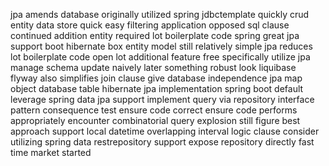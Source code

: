 jpa amends database originally utilized spring jdbctemplate quickly crud entity data store quick easy filtering application opposed sql clause continued addition entity required lot boilerplate code spring great jpa support boot hibernate box entity model still relatively simple jpa reduces lot boilerplate code open lot additional feature free specifically utilize jpa manage schema update naively later something robust look liquibase flyway also simplifies join clause give database independence jpa map object database table hibernate jpa implementation spring boot default leverage spring data jpa support implement query via repository interface pattern consequence test ensure code correct ensure code performs appropriately encounter combinatorial query explosion still figure best approach support local datetime overlapping interval logic clause consider utilizing spring data restrepository support expose repository directly fast time market started